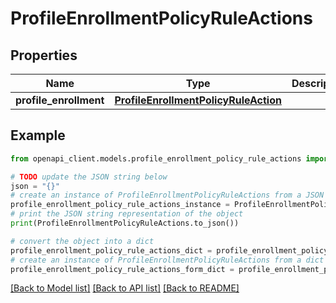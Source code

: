 # ProfileEnrollmentPolicyRuleActions


## Properties

Name | Type | Description | Notes
------------ | ------------- | ------------- | -------------
**profile_enrollment** | [**ProfileEnrollmentPolicyRuleAction**](ProfileEnrollmentPolicyRuleAction.md) |  | [optional] 

## Example

```python
from openapi_client.models.profile_enrollment_policy_rule_actions import ProfileEnrollmentPolicyRuleActions

# TODO update the JSON string below
json = "{}"
# create an instance of ProfileEnrollmentPolicyRuleActions from a JSON string
profile_enrollment_policy_rule_actions_instance = ProfileEnrollmentPolicyRuleActions.from_json(json)
# print the JSON string representation of the object
print(ProfileEnrollmentPolicyRuleActions.to_json())

# convert the object into a dict
profile_enrollment_policy_rule_actions_dict = profile_enrollment_policy_rule_actions_instance.to_dict()
# create an instance of ProfileEnrollmentPolicyRuleActions from a dict
profile_enrollment_policy_rule_actions_form_dict = profile_enrollment_policy_rule_actions.from_dict(profile_enrollment_policy_rule_actions_dict)
```
[[Back to Model list]](../README.md#documentation-for-models) [[Back to API list]](../README.md#documentation-for-api-endpoints) [[Back to README]](../README.md)


